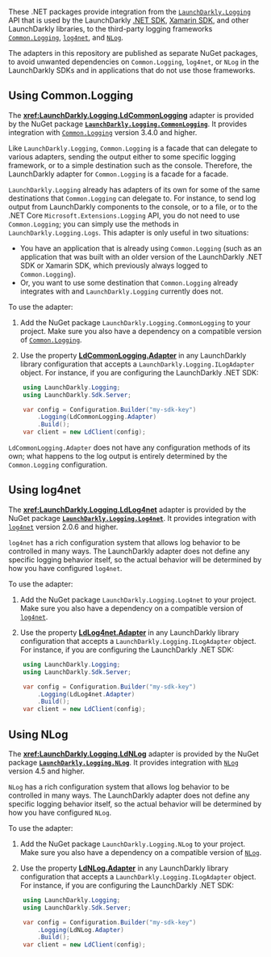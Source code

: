 These .NET packages provide integration from the [`LaunchDarkly.Logging`](https://launchdarkly.github.io/dotnet-logging) API that is used by the LaunchDarkly [.NET SDK](https://github.com/launchdarkly/dotnet-server-sdk), [Xamarin SDK](https://github.com/launchdarkly/xamarin-client-sdk), and other LaunchDarkly libraries, to the third-party logging frameworks [`Common.Logging`](https://github.com/net-commons/common-logging), [`log4net`](https://logging.apache.org/log4net/), and [`NLog`](https://nlog-project.org/).

The adapters in this repository are published as separate NuGet packages, to avoid unwanted dependencies on `Common.Logging`, `log4net`, or `NLog` in the LaunchDarkly SDKs and in applications that do not use those frameworks.

## Using **Common.Logging**

The **<xref:LaunchDarkly.Logging.LdCommonLogging>** adapter is provided by the NuGet package [**`LaunchDarkly.Logging.CommonLogging`**](https://nuget.org/packages/LaunchDarkly.Logging.CommonLogging). It provides integration with [`Common.Logging`](https://github.com/net-commons/common-logging) version 3.4.0 and higher.

Like `LaunchDarkly.Logging`, `Common.Logging` is a facade that can delegate to various adapters, sending the output either to some specific logging framework, or to a simple destination such as the console. Therefore, the LaunchDarkly adapter for `Common.Logging` is a facade for a facade.

`LaunchDarkly.Logging` already has adapters of its own for some of the same destinations that `Common.Logging` can delegate to. For instance, to send log output from LaunchDarkly components to the console, or to a file, or to the .NET Core `Microsoft.Extensions.Logging` API, you do not need to use `Common.Logging`; you can simply use the methods in `LaunchDarkly.Logging.Logs`. This adapter is only useful in two situations:

* You have an application that is already using `Common.Logging` (such as an application that was built with an older version of the LaunchDarkly .NET SDK or Xamarin SDK, which previously always logged to `Common.Logging`).
* Or, you want to use some destination that `Common.Logging` already integrates with and `LaunchDarkly.Logging` currently does not.

To use the adapter:

1. Add the NuGet package `LaunchDarkly.Logging.CommonLogging` to your project. Make sure you also have a dependency on a compatible version of [`Common.Logging`](https://nuget.org/packages/Common.Logging).

2. Use the property [**LdCommonLogging.Adapter**](xref:LaunchDarkly.Logging.LdCommonLogging.Adapter) in any LaunchDarkly library configuration that accepts a `LaunchDarkly.Logging.ILogAdapter` object. For instance, if you are configuring the LaunchDarkly .NET SDK:

```csharp
    using LaunchDarkly.Logging;
    using LaunchDarkly.Sdk.Server;

    var config = Configuration.Builder("my-sdk-key")
        .Logging(LdCommonLogging.Adapter)
        .Build();
    var client = new LdClient(config);
```

`LdCommonLogging.Adapter` does not have any configuration methods of its own; what happens to the log output is entirely determined by the `Common.Logging` configuration.

## Using **log4net**

The **<xref:LaunchDarkly.Logging.LdLog4net>** adapter is provided by the NuGet package [**`LaunchDarkly.Logging.Log4net`**](https://nuget.org/packages/LaunchDarkly.Logging.Log4net). It provides integration with [`log4net`](https://logging.apache.org/log4net/) version 2.0.6 and higher.

`log4net` has a rich configuration system that allows log behavior to be controlled in many ways. The LaunchDarkly adapter does not define any specific logging behavior itself, so the actual behavior will be determined by how you have configured `log4net`.

To use the adapter:

1. Add the NuGet package `LaunchDarkly.Logging.Log4net` to your project. Make sure you also have a dependency on a compatible version of [`log4net`](https://nuget.org/packages/log4net).

2. Use the property [**LdLog4net.Adapter**](xref:LaunchDarkly.Logging.LdLog4net.Adapter) in any LaunchDarkly library configuration that accepts a `LaunchDarkly.Logging.ILogAdapter` object. For instance, if you are configuring the LaunchDarkly .NET SDK:

```csharp
    using LaunchDarkly.Logging;
    using LaunchDarkly.Sdk.Server;

    var config = Configuration.Builder("my-sdk-key")
        .Logging(LdLog4net.Adapter)
        .Build();
    var client = new LdClient(config);
```

## Using **NLog**

The **<xref:LaunchDarkly.Logging.LdNLog>** adapter is provided by the NuGet package [**`LaunchDarkly.Logging.NLog`**](https://nuget.org/packages/LaunchDarkly.LoggingNLog). It provides integration with [`NLog`](https://nlog-project.org/) version 4.5 and higher.

`NLog` has a rich configuration system that allows log behavior to be controlled in many ways. The LaunchDarkly adapter does not define any specific logging behavior itself, so the actual behavior will be determined by how you have configured `NLog`.

To use the adapter:

1. Add the NuGet package `LaunchDarkly.Logging.NLog` to your project. Make sure you also have a dependency on a compatible version of [`NLog`](https://nuget.org/packages/NLog).

2. Use the property [**LdNLog.Adapter**](xref:LaunchDarkly.Logging.LdNLog.Adapter) in any LaunchDarkly library configuration that accepts a `LaunchDarkly.Logging.ILogAdapter` object. For instance, if you are configuring the LaunchDarkly .NET SDK:

```csharp
    using LaunchDarkly.Logging;
    using LaunchDarkly.Sdk.Server;

    var config = Configuration.Builder("my-sdk-key")
        .Logging(LdNLog.Adapter)
        .Build();
    var client = new LdClient(config);
```
